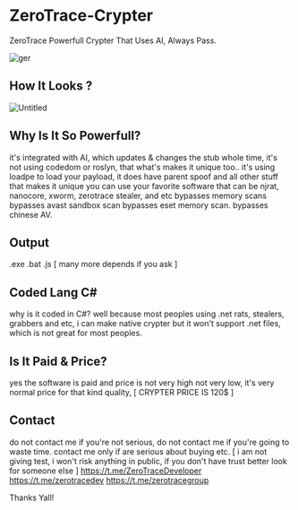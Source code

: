 # ZeroTrace-Crypter
ZeroTrace Powerfull Crypter That Uses AI, Always Pass.

![ger](https://github.com/user-attachments/assets/ec286fc9-fb2b-4650-9058-81fe66bef9ab)

## How It Looks ?
![Untitled](https://github.com/user-attachments/assets/43827380-1ef9-4362-b3af-07cc9199e965)


## Why Is It So Powerfull?
 it's integrated with AI, which updates & changes the stub whole time,  it's not using codedom or roslyn, that what's makes it unique too..
 it's using loadpe to load your payload, it does have parent spoof and all other stuff that makes it unique
 you can use your favorite software that can be njrat, nanocore, xworm, zerotrace stealer, and etc
 bypasses memory scans
 bypasses avast sandbox scan
 bypasses eset memory scan.
 bypasses chinese AV.


## Output
 .exe .bat .js [ many more depends if you ask ]


## Coded Lang C#
why is it coded in C#?  well because most peoples using .net  rats, stealers, grabbers and etc,  i can make native crypter but it won't support .net files, which is not great for most peoples.

## Is It Paid & Price?
yes the software is paid and price is not very high not very low,  it's very normal price for that kind quality,   [ CRYPTER PRICE IS 120$ ]

## Contact
do not contact me if you're not serious, do not contact me if you're going to waste time.
contact me only if are serious about buying etc.  [ i am not giving test, i won't risk anything in public, if you don't have trust better look for someone else ]
https://t.me/ZeroTraceDeveloper
https://t.me/zerotracedev
https://t.me/zerotracegroup

 Thanks Yall!
